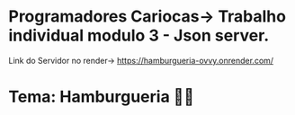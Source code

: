 # Programadores Cariocas-> Trabalho individual modulo 3 - Json server.
Link do Servidor no render-> https://hamburgueria-ovvy.onrender.com/
# Tema: Hamburgueria 🍔🍟
